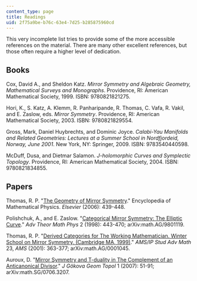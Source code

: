 ```yaml
---
content_type: page
title: Readings
uid: 2f75a9be-b76c-63e4-7d25-b285875960cd
---
```


This very incomplete list tries to provide some of the more accessible references on the material. There are many other excellent references, but those often require a higher level of dedication.

Books
-----

Cox, David A., and Sheldon Katz. _Mirror Symmetry and Algebraic Geometry, Mathematical Surveys and Monographs_. Providence, RI: American Mathematical Society, 1999. ISBN: 9780821821275.

Hori, K., S. Katz, A. Klemm, R. Panharipande, R. Thomas, C. Vafa, R. Vakil, and E. Zaslow, eds. _Mirror Symmetry_. Providence, RI: American Mathematical Society, 2003. ISBN: 9780821829554.

Gross, Mark, Daniel Huybrechts, and Dominic Joyce. _Calabi-Yau Manifolds and Related Geometries: Lectures at a Summer School in Nordfjordeid, Norway, June 2001_. New York, NY: Springer, 2009. ISBN: 9783540440598.

McDuff, Dusa, and Dietmar Salamon. _J-holomorphic Curves and Symplectic Topology_. Providence, RI: American Mathematical Society, 2004. ISBN: 9780821834855.

Papers
------

Thomas, R. P. "[The Geometry of Mirror Symmetry](http://arxiv.org/abs/math/0512412)." Encyclopedia of Mathematical Physics. _Elsevier_ (2006): 439-448.

Polishchuk, A., and E. Zaslow. "[Categorical Mirror Symmetry: The Elliptic Curve](http://arxiv.org/abs/math/9801119)." _Adv Theor Math Phys_ 2 (1998): 443-470; arXiv:math.AG/9801119.

Thomas, R. P. "[Derived Categories for The Working Mathematician. Winter School on Mirror Symmetry, (Cambridge MA, 1999)](http://arxiv.org/abs/math/0001045)." _AMS/IP Stud Adv Math_ 23, _AMS_ (2001): 363-377; arXiv:math.AG/0001045.

Auroux, D. "[Mirror Symmetry and T-duality in The Complement of an Anticanonical Divisor](http://arxiv.org/abs/0706.3207)." _J Gökova Geom Topol_ 1 (2007): 51-91; arXiv:math.SG/0706.3207.